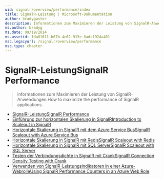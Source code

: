 ```yaml
---
uid: signalr/overview/performance/index
title: SignalR-Leistung | Microsoft-Dokumentation
author: bradygaster
description: Informationen zum Maximieren der Leistung von SignalR-Anwendungen.
ms.author: bradyg
ms.date: 09/19/2014
ms.assetid: fda81611-b67b-4c62-915e-8adc1924a401
msc.legacyurl: /signalr/overview/performance
msc.type: chapter
---
```

<a name="signalr-performance"></a><span data-ttu-id="a6549-103">SignalR-Leistung</span><span class="sxs-lookup"><span data-stu-id="a6549-103">SignalR Performance</span></span>
====================
> <span data-ttu-id="a6549-104">Informationen zum Maximieren der Leistung von SignalR-Anwendungen.</span><span class="sxs-lookup"><span data-stu-id="a6549-104">How to maximize the performance of SignalR applications.</span></span>


- [<span data-ttu-id="a6549-105">SignalR-Leistung</span><span class="sxs-lookup"><span data-stu-id="a6549-105">SignalR Performance</span></span>](signalr-performance.md)
- [<span data-ttu-id="a6549-106">Einführung zur horizontalen Skalierung in SignalR</span><span class="sxs-lookup"><span data-stu-id="a6549-106">Introduction to Scaleout in SignalR</span></span>](scaleout-in-signalr.md)
- [<span data-ttu-id="a6549-107">Horizontale Skalierung in SignalR mit dem Azure Service Bus</span><span class="sxs-lookup"><span data-stu-id="a6549-107">SignalR Scaleout with Azure Service Bus</span></span>](scaleout-with-windows-azure-service-bus.md)
- [<span data-ttu-id="a6549-108">Horizontale Skalierung in SignalR mit Redis</span><span class="sxs-lookup"><span data-stu-id="a6549-108">SignalR Scaleout with Redis</span></span>](scaleout-with-redis.md)
- [<span data-ttu-id="a6549-109">Horizontale Skalierung in SignalR mit SQL Server</span><span class="sxs-lookup"><span data-stu-id="a6549-109">SignalR Scaleout with SQL Server</span></span>](scaleout-with-sql-server.md)
- [<span data-ttu-id="a6549-110">Testen der Verbindungsdichte in SignalR mit Crank</span><span class="sxs-lookup"><span data-stu-id="a6549-110">SignalR Connection Density Testing with Crank</span></span>](signalr-connection-density-testing-with-crank.md)
- [<span data-ttu-id="a6549-111">Verwenden von SignalR-Leistungsindikatoren in einer Azure-Webrolle</span><span class="sxs-lookup"><span data-stu-id="a6549-111">Using SignalR Performance Counters in an Azure Web Role</span></span>](using-signalr-performance-counters-in-an-azure-web-role.md)
